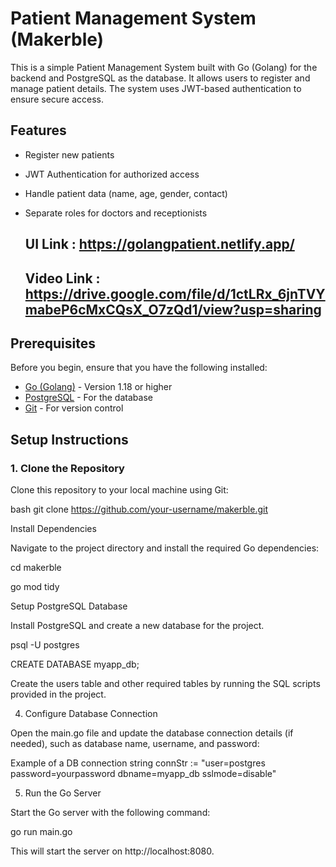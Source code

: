# Patient Management System (Makerble)

This is a simple Patient Management System built with Go (Golang) for the backend and PostgreSQL as the database. It allows users to register and manage patient details.
The system uses JWT-based authentication to ensure secure access.

## Features

- Register new patients
- JWT Authentication for authorized access
- Handle patient data (name, age, gender, contact)
- Separate roles for doctors and receptionists

  ## UI Link : https://golangpatient.netlify.app/
  ## Video Link : https://drive.google.com/file/d/1ctLRx_6jnTVYmabeP6cMxCQsX_O7zQd1/view?usp=sharing

## Prerequisites

Before you begin, ensure that you have the following installed:

- [Go (Golang)](https://golang.org/dl/) - Version 1.18 or higher
- [PostgreSQL](https://www.postgresql.org/download/) - For the database
- [Git](https://git-scm.com/) - For version control

## Setup Instructions

### 1. Clone the Repository

Clone this repository to your local machine using Git:

bash
git clone https://github.com/your-username/makerble.git


Install Dependencies

Navigate to the project directory and install the required Go dependencies:

cd makerble

go mod tidy

Setup PostgreSQL Database

Install PostgreSQL and create a new database for the project.

psql -U postgres

CREATE DATABASE myapp_db;

Create the users table and other required tables by running the SQL scripts provided in the project.

4. Configure Database Connection

Open the main.go file and update the database connection details (if needed), such as database name, username, and password:

Example of a DB connection string
connStr := "user=postgres password=yourpassword dbname=myapp_db sslmode=disable"

5. Run the Go Server

Start the Go server with the following command:

go run main.go

This will start the server on http://localhost:8080.
